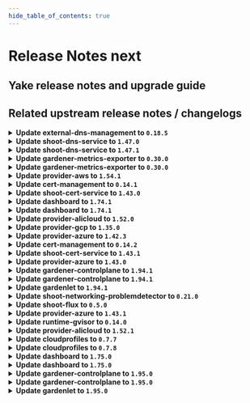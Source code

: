 ```yaml
---
hide_table_of_contents: true
---
```


# Release Notes next

## Yake release notes and upgrade guide

## Related upstream release notes / changelogs

<details>
<summary><b>Update external-dns-management to <code>0.18.5</code></b></summary>

# [gardener/external-dns-management]

## 🐛 Bug Fixes

- `[OPERATOR]` As AWS "us-gov" zones do not support alias target records, they are excluded from the list of canonical hosted zones used to decide if `ALIAS` records are created instead of `CNAME` records. by @MartinWeindel [#365]
- `[USER]` Keep stale entries of other providers of the same zone untouched if all providers but one have invalid credentials and last valid provider is removed. by @MartinWeindel [#364]
## 🏃 Others

- `[OPERATOR]` Update golang from `1.21.6` to `1.22.2` by @MartinWeindel [#366]

## Docker Images
- dns-controller-manager: `europe-docker.pkg.dev/gardener-project/releases/dns-controller-manager:v0.18.5`


</details>

<details>
<summary><b>Update shoot-dns-service to <code>1.47.0</code></b></summary>

# [gardener/external-dns-management]

## 🐛 Bug Fixes

- `[USER]` Keep stale entries of other providers of the same zone untouched if all providers but one have invalid credentials and last valid provider is removed. by @MartinWeindel [gardener/external-dns-management#364]
- `[OPERATOR]` As AWS "us-gov" zones do not support alias target records, they are excluded from the list of canonical hosted zones used to decide if `ALIAS` records are created instead of `CNAME` records. by @MartinWeindel [gardener/external-dns-management#365]
## 🏃 Others

- `[OPERATOR]` Update golang from `1.21.6` to `1.22.2` by @MartinWeindel [gardener/external-dns-management#366]
# [gardener/gardener-extension-shoot-dns-service]

## 🏃 Others

- `[OPERATOR]` Bumps github.com/gardener/gardener from 1.91.0 to 1.92.0. by @dependabot[bot] [#318]

## Docker Images
- gardener-extension-admission-shoot-dns-service: `europe-docker.pkg.dev/gardener-project/releases/gardener/extensions/admission-shoot-dns-service:v1.47.0`
- gardener-extension-shoot-dns-service: `europe-docker.pkg.dev/gardener-project/releases/gardener/extensions/shoot-dns-service:v1.47.0`


</details>

<details>
<summary><b>Update shoot-dns-service to <code>1.47.1</code></b></summary>

# [gardener/gardener-extension-shoot-dns-service]

## 🐛 Bug Fixes

- `[OPERATOR]` fix regression bug "secret name is not defined as named resource references at 'spec.resources'" introduced with #320 by `Martin Weindel <martin.weindel@sap.com>` [$490d837737a4f524b83b8997a18f31e860f23fc3]

## Docker Images
- gardener-extension-admission-shoot-dns-service: `europe-docker.pkg.dev/gardener-project/releases/gardener/extensions/admission-shoot-dns-service:v1.47.1`
- gardener-extension-shoot-dns-service: `europe-docker.pkg.dev/gardener-project/releases/gardener/extensions/shoot-dns-service:v1.47.1`


</details>

<details>
<summary><b>Update gardener-metrics-exporter to <code>0.30.0</code></b></summary>

# [gardener/gardener-metrics-exporter]

## 🏃 Others

- `[OPERATOR]` The costObject for workerless shoots is now determined correctly. by @vicwicker [#103]
- `[OPERATOR]` Add garden_version to the garden_shoot_info metric by @Kumm-Kai [#101]
- `[OPERATOR]` Rename `garden_version` label to `gardener_version` on `garden_shoot_info` metric. by @rickardsjp [#102]

## Docker Images
- metrics-exporter: `europe-docker.pkg.dev/gardener-project/releases/gardener/metrics-exporter:0.30.0`


</details>

<details>
<summary><b>Update gardener-metrics-exporter to <code>0.30.0</code></b></summary>

# [gardener/gardener-metrics-exporter]

## 🏃 Others

- `[OPERATOR]` The costObject for workerless shoots is now determined correctly. by @vicwicker [#103]
- `[OPERATOR]` Add garden_version to the garden_shoot_info metric by @Kumm-Kai [#101]
- `[OPERATOR]` Rename `garden_version` label to `gardener_version` on `garden_shoot_info` metric. by @rickardsjp [#102]

## Docker Images
- metrics-exporter: `europe-docker.pkg.dev/gardener-project/releases/gardener/metrics-exporter:0.30.0`


</details>

<details>
<summary><b>Update provider-aws to <code>1.54.1</code></b></summary>

# [gardener/gardener-extension-provider-aws]

## 🐛 Bug Fixes

- `[OPERATOR]` DNSRecord controller will not create ALIAS DNS records for AWS "us-gov" zones anymore. by @AndreasBurger [#930]
## 🏃 Others

- `[OPERATOR]` Bump github.com/gardener/external-dns-management from 0.18.4 to 0.18.5. by @AndreasBurger [#930]

## Docker Images
- gardener-extension-admission-aws: `europe-docker.pkg.dev/gardener-project/releases/gardener/extensions/admission-aws:v1.54.1`
- gardener-extension-provider-aws: `europe-docker.pkg.dev/gardener-project/releases/gardener/extensions/provider-aws:v1.54.1`


</details>

<details>
<summary><b>Update cert-management to <code>0.14.1</code></b></summary>

# [gardener/cert-management]

## 🏃 Others

- `[OPERATOR]` Fix cluster configuration for new source controllers `istio-gateways-dns` and `k8s-gateways-dns`. by @MartinWeindel [#175]

## Docker Images
- cert-management: `europe-docker.pkg.dev/gardener-project/releases/cert-controller-manager:v0.14.1`


</details>

<details>
<summary><b>Update shoot-cert-service to <code>1.43.0</code></b></summary>

# [gardener/gardener-extension-shoot-cert-service]

## 🏃 Others

- `[OPERATOR]` Bumps github.com/gardener/gardener from 1.91.0 to 1.92.0. by @dependabot[bot] [#249]
- `[OPERATOR]` Bumps golang from 1.22.1 to 1.22.2. by @dependabot[bot] [#247]
- `[OPERATOR]` Bumps github.com/gardener/gardener from 1.92.0 to 1.93.0. by @dependabot[bot] [#251]
- `[USER]` The defaults for the private key of new certificates have been changed from `RSA 2048bit` to `RSA 3072bit`. Existing certificates will make use of these new defaults when they are renewed. by @gardener-robot-ci-3 [#253]
# [gardener/cert-management]

## ✨ New Features

- `[USER]` The Istio resource `Gateway` can now be annotated with `cert.gardener.cloud/purpose=managed` to enable the automatic creation of `Certificate` resources for domain names extracted from hosts fields in this resource or related `VirtualServices` resources.  
  The `Gateway` and `HTTPRoute` resources from the Gateway API are supported in a similar way. by @MartinWeindel [gardener/cert-management#174]
## 🏃 Others

- `[OPERATOR]` Fix cluster configuration for new source controllers `istio-gateways-dns` and `k8s-gateways-dns`. by @MartinWeindel [gardener/cert-management#175]
- `[OPERATOR]` Support deployment specific default values for private key algorithm and size with the new command line options `--default-private-key-algorithm`, `--default-rsa-private-key-size`, `--default-ecdsa-private-key-size` by @MartinWeindel [gardener/cert-management#171]

## Docker Images
- gardener-extension-shoot-cert-service: `europe-docker.pkg.dev/gardener-project/releases/gardener/extensions/shoot-cert-service:v1.43.0`


</details>

<details>
<summary><b>Update dashboard to <code>1.74.1</code></b></summary>

# [gardener/dashboard]

## 🐛 Bug Fixes

- `[USER]` Ticket titles start with `[<projectName>/<shootName>]`, unless overridden by a Gardener administrator's configuration. by @petersutter [#1830]

## Docker Images
- dashboard: `europe-docker.pkg.dev/gardener-project/releases/gardener/dashboard:1.74.1`


</details>

<details>
<summary><b>Update dashboard to <code>1.74.1</code></b></summary>

# [gardener/dashboard]

## 🐛 Bug Fixes

- `[USER]` Ticket titles start with `[<projectName>/<shootName>]`, unless overridden by a Gardener administrator's configuration. by @petersutter [#1830]

## Docker Images
- dashboard: `europe-docker.pkg.dev/gardener-project/releases/gardener/dashboard:1.74.1`


</details>

<details>
<summary><b>Update provider-alicloud to <code>1.52.0</code></b></summary>

# [gardener/gardener-extension-provider-alicloud]

## ⚠️ Breaking Changes

- `[OPERATOR]` `provider-alicloud` no longer supports Shoots with Кubernetes version == 1.24. by @shafeeqes [#678]
## 🐛 Bug Fixes

- `[DEVELOPER]` `source-` prefix of `BackupEntry` name is being ignored when performing entry deletion by @Kostov6 [#698]
## 🏃 Others

- `[OPERATOR]` Update csi-plugin-alicloud to v1.30.1-242df8a-aliyun by @kevin-lacoo [#709]
- `[OPERATOR]` The code related to `machine-controller-manager` management has been cleaned up because `gardenlet` is responsible for it since `gardener/gardener@v1.83`. by @kevin-lacoo [#706]
- `[OPERATOR]` add os information as labels in machine class objects. by @tedteng [#703]
- `[DEVELOPER]` Add GetBucketInfo to OSS client interface. by @MartinWeindel [#694]
- `[DEPENDENCY]` The following golang dependencies have been upgraded :  
  - `gardener/gardener`: `v1.86.0`->`v1.91.1`  
  - k8s.io/* : v0.28.3 -> v0.29.3  
  - sigs.k8s.io/controller-runtime: v0.16.3-> v0.17.2 by @shafeeqes [#704]
# [gardener/terraformer]

## 🏃 Others

- `[OPERATOR]` Update go -> v1.21.5 by @kon-angelo [gardener/terraformer#146]
- `[OPERATOR]` Update alpine -> v1.29.0 by @kon-angelo [gardener/terraformer#146]

## Docker Images
- gardener-extension-admission-alicloud: `europe-docker.pkg.dev/gardener-project/releases/gardener/extensions/admission-alicloud:v1.52.0`
- gardener-extension-provider-alicloud: `europe-docker.pkg.dev/gardener-project/releases/gardener/extensions/provider-alicloud:v1.52.0`


</details>

<details>
<summary><b>Update provider-gcp to <code>1.35.0</code></b></summary>

# [gardener/gardener-extension-provider-gcp]

## ⚠️ Breaking Changes

- `[USER]` [csi-snapshotter] Enable prevent-volume-mode-conversion feature flag by default. Volume mode change can still be triggered with the respective annotations. You can read more in the [KEP](https://github.com/kubernetes/enhancements/tree/master/keps/sig-storage/3141-prevent-volume-mode-conversion) by @kon-angelo [#719]
- `[OPERATOR]` `provider-gcp` no longer supports Shoots with Кubernetes version == 1.24. by @shafeeqes [#677]
## 📰 Noteworthy

- `[USER]` Added support for the `EnableDynamicPortAllocation` flag and the related configuration of the related `MaxPortsPerVM` value on cloudNATs.  
  `IcmpIdleTimeoutSec`, `TcpEstablishedIdleTimeoutSec`, `TcpTimeWaitTimeoutSec`, `TcpTransitoryIdleTimeoutSec`, and `UdpIdleTimeoutSec` can now be configured on cloudNATs.  by @AndreasBurger [#706]
- `[USER]` `DisableGardenerServiceAccountCreation` feature gate has been promoted to beta and therefore is enabled by default. by @AndreasBurger [#711]
## ✨ New Features

- `[DEVELOPER]` Dependency update to `github.com/gardener/gardener@v1.90.4`. by @oliver-goetz [#714]
## 🐛 Bug Fixes

- `[DEVELOPER]` `source-` prefix of `BackupEntry` name is being ignored when performing entry deletion by @Kostov6 [#710]
## 🏃 Others

- `[OPERATOR]` [infrastructure] General stability flow reconciliation improvements. by @kon-angelo [#715]
- `[OPERATOR]` add os information as labels in machine class objects. by @tedteng [#689]
- `[OPERATOR]` NodeGroupAutoscalingOptions can now be specified per worker group via the worker through the field `worker.spec.pools.clusterAutoscaler` by @aaronfern [#733]
- `[USER]` An error text which better indicates the reason for the failure is displayed when a user tries to create a `SecretBinding` resource which references a `Secret` with a `serviceaccount.json` field in invalid json format. by @plkokanov [#723]
# [gardener/terraformer]

## 🏃 Others

- `[OPERATOR]` Update go -> v1.21.5 by @kon-angelo [gardener/terraformer#146]
- `[OPERATOR]` Update alpine -> v1.29.0 by @kon-angelo [gardener/terraformer#146]

## Docker Images
- gardener-extension-admission-gcp: `europe-docker.pkg.dev/gardener-project/releases/gardener/extensions/admission-gcp:v1.35.0`
- gardener-extension-provider-gcp: `europe-docker.pkg.dev/gardener-project/releases/gardener/extensions/provider-gcp:v1.35.0`


</details>

<details>
<summary><b>Update provider-azure to <code>1.42.3</code></b></summary>

# [gardener/gardener-extension-provider-azure]

## 🏃 Others

- `[OPERATOR]` Fix a bug where the terraform-provider-azure would not properly delete shoot resource groups. The infrastructure-controller will issue an additional delete operation for the shoot's resource group. by @kon-angelo [#842]
- `[OPERATOR]` The extension will now try to delete empty resource groups on infrastructure creation after an unsuccessful terraform-apply operation.   
  A resource group may not be ready for some time after a successful create call returns. The azurerm terraform-provider on resource group does not respect that and the GET call may result in a NotFound error creating a deadlock. The extension will try to workaround this by deleting empty resource groups under the condition that this is a Create operation. by @AndreasBurger [#844]

## Docker Images
- gardener-extension-admission-azure: `europe-docker.pkg.dev/gardener-project/releases/gardener/extensions/admission-azure:v1.42.3`
- gardener-extension-provider-azure: `europe-docker.pkg.dev/gardener-project/releases/gardener/extensions/provider-azure:v1.42.3`


</details>

<details>
<summary><b>Update cert-management to <code>0.14.2</code></b></summary>

# [gardener/cert-management]

## 🐛 Bug Fixes

- `[USER]` Fix regression for annotations on ingress resources: `dns.gardener.cloud/dnsnames` annotation must be ignored. by @MartinWeindel [#176]

## Docker Images
- cert-management: `europe-docker.pkg.dev/gardener-project/releases/cert-controller-manager:v0.14.2`


</details>

<details>
<summary><b>Update shoot-cert-service to <code>1.43.1</code></b></summary>

# [gardener/cert-management]

## 🐛 Bug Fixes

- `[USER]` Fix regression for annotations on ingress resources: `dns.gardener.cloud/dnsnames` annotation must be ignored. by @MartinWeindel [gardener/cert-management@1dafe3aaf6ac378167b28b96639676b0390ef550]

## Docker Images
- gardener-extension-shoot-cert-service: `europe-docker.pkg.dev/gardener-project/releases/gardener/extensions/shoot-cert-service:v1.43.1`


</details>

<details>
<summary><b>Update provider-azure to <code>1.43.0</code></b></summary>

# [gardener/gardener-extension-provider-azure]

## ⚠️ Breaking Changes

- `[USER]` [csi-snapshotter] Enable prevent-volume-mode-conversion feature flag by default. Volume mode change can still be triggered with the respective annotations. You can read more in the [KEP](https://github.com/kubernetes/enhancements/tree/master/keps/sig-storage/3141-prevent-volume-mode-conversion) by @hebelsan [#809]
- `[OPERATOR]` `provider-azure` no longer supports Shoots with Кubernetes version == 1.24. by @shafeeqes [#769]
## 🏃 Others

- `[OPERATOR]` Update clients for dns, storage, compute, and msi to use the new Azure SDK libraries by @AndreasBurger [#833]
- `[OPERATOR]` add os information as labels in machine class objects. by @tedteng [#816]
- `[OPERATOR]` Deployment of the Remedy Controller can now additionally be controlled using the `DisableRemedyController` feature gate. by @AndreasBurger [#806]
- `[OPERATOR]` The Azure instance to connect to can now be configured in the CloudProfile and BackupBucket/BackupEntry. by @AndreasBurger [#815]
- `[OPERATOR]` NodeGroupAutoscalingOptions can now be specified per worker group via the worker through the field `worker.spec.pools.clusterAutoscaler` by @aaronfern [#831]
- `[DEPENDENCY]` The following golang dependencies have been upgraded :  
  - `gardener/gardener`: `v1.87.0`->`v1.91.1`  
  - k8s.io/* : v0.28.3 -> v0.29.3  
  - sigs.k8s.io/controller-runtime: v0.16.3-> v0.17.2  
  - sigs.k8s.io/controller-tools v0.13.0-> v0.14.0  by @hebelsan [#814]
# [gardener/machine-controller-manager-provider-azure]

## 🏃 Others

- `[USER]` Bugfix:- During VM deletion, the cascade delete option is set only for the resources part of VM creation.  by @rishabh-11 [gardener/machine-controller-manager-provider-azure#143]

## Docker Images
- gardener-extension-admission-azure: `europe-docker.pkg.dev/gardener-project/releases/gardener/extensions/admission-azure:v1.43.0`
- gardener-extension-provider-azure: `europe-docker.pkg.dev/gardener-project/releases/gardener/extensions/provider-azure:v1.43.0`


</details>

<details>
<summary><b>Update gardener-controlplane to <code>1.94.1</code></b></summary>

# [gardener/gardener]

## 🐛 Bug Fixes

- `[OPERATOR]` Fix an issue in the etcd component which caused Shoot deletion to fail when the `VPAForETCD` feature gate was enabled by @voelzmo [#9703]

## Docker Images
- admission-controller: `europe-docker.pkg.dev/gardener-project/releases/gardener/admission-controller:v1.94.1`
- apiserver: `europe-docker.pkg.dev/gardener-project/releases/gardener/apiserver:v1.94.1`
- controller-manager: `europe-docker.pkg.dev/gardener-project/releases/gardener/controller-manager:v1.94.1`
- gardenlet: `europe-docker.pkg.dev/gardener-project/releases/gardener/gardenlet:v1.94.1`
- node-agent: `europe-docker.pkg.dev/gardener-project/releases/gardener/node-agent:v1.94.1`
- operator: `europe-docker.pkg.dev/gardener-project/releases/gardener/operator:v1.94.1`
- resource-manager: `europe-docker.pkg.dev/gardener-project/releases/gardener/resource-manager:v1.94.1`
- scheduler: `europe-docker.pkg.dev/gardener-project/releases/gardener/scheduler:v1.94.1`


</details>

<details>
<summary><b>Update gardener-controlplane to <code>1.94.1</code></b></summary>

# [gardener/gardener]

## 🐛 Bug Fixes

- `[OPERATOR]` Fix an issue in the etcd component which caused Shoot deletion to fail when the `VPAForETCD` feature gate was enabled by @voelzmo [#9703]

## Docker Images
- admission-controller: `europe-docker.pkg.dev/gardener-project/releases/gardener/admission-controller:v1.94.1`
- apiserver: `europe-docker.pkg.dev/gardener-project/releases/gardener/apiserver:v1.94.1`
- controller-manager: `europe-docker.pkg.dev/gardener-project/releases/gardener/controller-manager:v1.94.1`
- gardenlet: `europe-docker.pkg.dev/gardener-project/releases/gardener/gardenlet:v1.94.1`
- node-agent: `europe-docker.pkg.dev/gardener-project/releases/gardener/node-agent:v1.94.1`
- operator: `europe-docker.pkg.dev/gardener-project/releases/gardener/operator:v1.94.1`
- resource-manager: `europe-docker.pkg.dev/gardener-project/releases/gardener/resource-manager:v1.94.1`
- scheduler: `europe-docker.pkg.dev/gardener-project/releases/gardener/scheduler:v1.94.1`


</details>

<details>
<summary><b>Update gardenlet to <code>1.94.1</code></b></summary>

# [gardener/gardener]

## 🐛 Bug Fixes

- `[OPERATOR]` Fix an issue in the etcd component which caused Shoot deletion to fail when the `VPAForETCD` feature gate was enabled by @voelzmo [#9703]

## Docker Images
- admission-controller: `europe-docker.pkg.dev/gardener-project/releases/gardener/admission-controller:v1.94.1`
- apiserver: `europe-docker.pkg.dev/gardener-project/releases/gardener/apiserver:v1.94.1`
- controller-manager: `europe-docker.pkg.dev/gardener-project/releases/gardener/controller-manager:v1.94.1`
- gardenlet: `europe-docker.pkg.dev/gardener-project/releases/gardener/gardenlet:v1.94.1`
- node-agent: `europe-docker.pkg.dev/gardener-project/releases/gardener/node-agent:v1.94.1`
- operator: `europe-docker.pkg.dev/gardener-project/releases/gardener/operator:v1.94.1`
- resource-manager: `europe-docker.pkg.dev/gardener-project/releases/gardener/resource-manager:v1.94.1`
- scheduler: `europe-docker.pkg.dev/gardener-project/releases/gardener/scheduler:v1.94.1`


</details>
<details>
<summary><b>Update shoot-networking-problemdetector to <code>0.21.0</code></b></summary>

# [gardener/network-problem-detector]

## 🏃 Others

- `[OPERATOR]` Drop support for obsolete PodSecurityPolicy by @MartinWeindel [gardener/network-problem-detector#60]
- `[OPERATOR]` Bumps golang from 1.22.0 to 1.22.1. by @dependabot[bot] [gardener/network-problem-detector#59]
- `[OPERATOR]` Bumps golang from 1.21.5 to 1.21.6. by @dependabot[bot] [gardener/network-problem-detector#56]
- `[OPERATOR]` Bumps golang from 1.22.1 to 1.22.2. by @dependabot[bot] [gardener/network-problem-detector#61]
- `[OPERATOR]` Bumps golang from 1.21.6 to 1.22.0. by @dependabot[bot] [gardener/network-problem-detector#57]
- `[OPERATOR]` Drop CPU limit for agents by @MartinWeindel [gardener/network-problem-detector#63]
# [gardener/gardener-extension-shoot-networking-problemdetector]

## ⚠️ Breaking Changes

- `[OPERATOR]` `extension-shoot-networking-filter` no longer supports Shoots with Кubernetes version == 1.24. by @shafeeqes [#113]
## 🏃 Others

- `[OPERATOR]` Bumps github.com/gardener/gardener from 1.88.0 to 1.89.0. by @dependabot[bot] [#123]
- `[OPERATOR]` Drop CPU limit for controller by @gardener-robot-ci-3 [#140]
- `[OPERATOR]` Bumps github.com/gardener/gardener from 1.91.0 to 1.92.0. by @dependabot[bot] [#136]
- `[OPERATOR]` Bumps github.com/gardener/gardener from 1.89.0 to 1.90.0. by @dependabot[bot] [#126]
- `[OPERATOR]` Bumps github.com/gardener/gardener from 1.92.0 to 1.93.0. by @dependabot[bot] [#138]
- `[OPERATOR]` Bumps github.com/gardener/gardener from 1.87.2 to 1.88.0. by @dependabot[bot] [#122]
- `[OPERATOR]` Bump github.com/gardener/gardener from 1.86.0 to 1.87.0. by @dependabot[bot] [#117]
- `[OPERATOR]` Bumps github.com/gardener/gardener from 1.90.0 to 1.91.0. by @dependabot[bot] [#132]
- `[OPERATOR]` Bumps github.com/gardener/gardener from 1.93.0 to 1.94.0. by @dependabot[bot] [#139]

## Docker Images
- gardener-extension-shoot-networking-problemdetector: `europe-docker.pkg.dev/gardener-project/releases/gardener/extensions/shoot-networking-problemdetector:v0.21.0`


</details>

<details>
<summary><b>Update shoot-flux to <code>0.5.0</code></b></summary>

## ✨ New Features

* Allow setting controller image repository and tag independently by @j2L4e in https://github.com/stackitcloud/gardener-extension-shoot-flux/pull/66

## ℹ️ Other Changes
* 🤖 Update ghcr.io/stackitcloud/gardener-extension-shoot-flux Docker tag to v0.4.0 by @renovate in https://github.com/stackitcloud/gardener-extension-shoot-flux/pull/54
* 🤖 Update module github.com/onsi/ginkgo/v2 to v2.17.1 by @renovate in https://github.com/stackitcloud/gardener-extension-shoot-flux/pull/56
* 🤖 Update k8s and gardener packages (patch) by @renovate in https://github.com/stackitcloud/gardener-extension-shoot-flux/pull/58
* 🤖 Update module golang.org/x/tools to v0.21.0 by @renovate in https://github.com/stackitcloud/gardener-extension-shoot-flux/pull/57
* 🤖 Update module github.com/onsi/gomega to v1.33.1 by @renovate in https://github.com/stackitcloud/gardener-extension-shoot-flux/pull/60
* 🤖 Update module github.com/fluxcd/source-controller/api to v1.2.5 by @renovate in https://github.com/stackitcloud/gardener-extension-shoot-flux/pull/63
* 🤖 Update module k8s.io/utils to v0.0.0-20240502163921-fe8a2dddb1d0 by @renovate in https://github.com/stackitcloud/gardener-extension-shoot-flux/pull/65
* 🤖 Update module github.com/onsi/ginkgo/v2 to v2.17.3 by @renovate in https://github.com/stackitcloud/gardener-extension-shoot-flux/pull/64
* 🤖 Update k8s and gardener packages (patch) by @renovate in https://github.com/stackitcloud/gardener-extension-shoot-flux/pull/61

## New Contributors
* @j2L4e made their first contribution in https://github.com/stackitcloud/gardener-extension-shoot-flux/pull/66

**Full Changelog**: https://github.com/stackitcloud/gardener-extension-shoot-flux/compare/v0.4.0...v0.5.0

</details>

<details>
<summary><b>Update provider-azure to <code>1.43.1</code></b></summary>

# [gardener/gardener-extension-provider-azure]

## 🏃 Others

- `[OPERATOR]` Fix a bug causing nil pointer exceptions on the backupbucket reconciliation when no BackupBucket  providerConfig was provided. by @ialidzhikov [#856]

## Docker Images
- gardener-extension-admission-azure: `europe-docker.pkg.dev/gardener-project/releases/gardener/extensions/admission-azure:v1.43.1`
- gardener-extension-provider-azure: `europe-docker.pkg.dev/gardener-project/releases/gardener/extensions/provider-azure:v1.43.1`


</details>

<details>
<summary><b>Update runtime-gvisor to <code>0.14.0</code></b></summary>

# [gardener/gardener-extension-runtime-gvisor]

## ⚠️ Breaking Changes

- `[OPERATOR]` `runtime-gvisor` extension no longer supports Shoots with Кubernetes version == 1.24. by @shafeeqes [#110]
## 🏃 Others

- `[OPERATOR]` Fix CVE-2024-0727 by @marwinski [#124]

## Docker Images
- gardener-extension-runtime-gvisor-installation: `europe-docker.pkg.dev/gardener-project/releases/gardener/extensions/runtime-gvisor-installation:v0.14.0`
- gardener-extension-runtime-gvisor: `europe-docker.pkg.dev/gardener-project/releases/gardener/extensions/runtime-gvisor:v0.14.0`


</details>

<details>
<summary><b>Update provider-alicloud to <code>1.52.1</code></b></summary>

no release notes available

## Docker Images
- gardener-extension-admission-alicloud: `europe-docker.pkg.dev/gardener-project/releases/gardener/extensions/admission-alicloud:v1.52.1`
- gardener-extension-provider-alicloud: `europe-docker.pkg.dev/gardener-project/releases/gardener/extensions/provider-alicloud:v1.52.1`


</details>

<details>
<summary><b>Update cloudprofiles to <code>0.7.7</code></b></summary>

**Full Changelog**: https://github.com/gardener-community/cloudprofiles/compare/0.7.6...0.7.7

</details>

<details>
<summary><b>Update cloudprofiles to <code>0.7.8</code></b></summary>

**Full Changelog**: https://github.com/gardener-community/cloudprofiles/compare/0.7.7...0.7.8

</details>

<details>
<summary><b>Update dashboard to <code>1.75.0</code></b></summary>

# [gardener/dashboard]

## ✨ New Features

- `[USER]` The Dashboard now recognizes and displays automatic update notifications according to the configured `update strategy` for machine image vendors by @grolu [#1807]
- `[OPERATOR]` Promoting `experimentalUseWatchCacheForListShoots` to Stable  
  - The `experimentalUseWatchCacheForListShoots` feature flag in the gardener-dashboard Helm chart, which was introduced with #1637, has now been promoted to stable and removed. Previously, this feature was gated behind the `Values.global.dashboard.experimentalUseWatchCacheForListShoots` Helm chart value. With this release, the feature is now enabled by default, which is equivalent to setting `Values.global.dashboard.experimentalUseWatchCacheForListShoots: always` by @petersutter [#1822]
- `[OPERATOR]` The dashboard supports a previous session secret. It allows for a seamless rotation of the session secret by supporting both the current and previous secrets. When installed using the helm chart, provide `Values.global.dashboard.sessionSecretPrevious`. Set this value to the previous sessionSecret during secret rotation, and leave it empty otherwise. by @petersutter [#1856]
## 🐛 Bug Fixes

- `[USER]` Fixed: Addressed an issue where the Dashboard incorrectly reported no available update paths to a Kubernetes version when no immediate supported minor version updates were available by @grolu [#1848]
- `[USER]` During session secret rotation, an unexpected error with code 500 could occur, requiring manual deletion of session cookies to resolve. This situation is now properly handled, and the user will be redirected to the login page accordingly. by @holgerkoser [#1869]
## 🏃 Others

- `[USER]` The last error description of the `Terminal` resource is shown on timeout. by @petersutter [#1810]
- `[OPERATOR]` Terminal: `terminal-controller-manager` `v0.32.0` required in order to display the last error description of the `Terminal` resource. by @petersutter [#1810]
- `[OPERATOR]` The component name is changed from `dashboard` to `gardener-dashboard`. by @ialidzhikov [#1857]
- `[OPERATOR]` The Helm chart was adapted to mount Kubernetes secrets as read-only files instead of storing them as environment variables, in order to comply with DISA STIG V-242415. by @petersutter [#1842]
- `[OPERATOR]` `Values.global.dashboard.oidc.clientSecret` is now optional. The dashboard can now also use a public OIDC client. by @petersutter [#1835]
- `[DEVELOPER]` The `Lease` object is no longer included in the Helm chart. Instead, it is now created dynamically during runtime if it does not already exist by @petersutter [#1823]

## Docker Images
- gardener-dashboard: `europe-docker.pkg.dev/gardener-project/releases/gardener/dashboard:1.75.0`


</details>

<details>
<summary><b>Update dashboard to <code>1.75.0</code></b></summary>

# [gardener/dashboard]

## ✨ New Features

- `[USER]` The Dashboard now recognizes and displays automatic update notifications according to the configured `update strategy` for machine image vendors by @grolu [#1807]
- `[OPERATOR]` Promoting `experimentalUseWatchCacheForListShoots` to Stable  
  - The `experimentalUseWatchCacheForListShoots` feature flag in the gardener-dashboard Helm chart, which was introduced with #1637, has now been promoted to stable and removed. Previously, this feature was gated behind the `Values.global.dashboard.experimentalUseWatchCacheForListShoots` Helm chart value. With this release, the feature is now enabled by default, which is equivalent to setting `Values.global.dashboard.experimentalUseWatchCacheForListShoots: always` by @petersutter [#1822]
- `[OPERATOR]` The dashboard supports a previous session secret. It allows for a seamless rotation of the session secret by supporting both the current and previous secrets. When installed using the helm chart, provide `Values.global.dashboard.sessionSecretPrevious`. Set this value to the previous sessionSecret during secret rotation, and leave it empty otherwise. by @petersutter [#1856]
## 🐛 Bug Fixes

- `[USER]` Fixed: Addressed an issue where the Dashboard incorrectly reported no available update paths to a Kubernetes version when no immediate supported minor version updates were available by @grolu [#1848]
- `[USER]` During session secret rotation, an unexpected error with code 500 could occur, requiring manual deletion of session cookies to resolve. This situation is now properly handled, and the user will be redirected to the login page accordingly. by @holgerkoser [#1869]
## 🏃 Others

- `[USER]` The last error description of the `Terminal` resource is shown on timeout. by @petersutter [#1810]
- `[OPERATOR]` Terminal: `terminal-controller-manager` `v0.32.0` required in order to display the last error description of the `Terminal` resource. by @petersutter [#1810]
- `[OPERATOR]` The component name is changed from `dashboard` to `gardener-dashboard`. by @ialidzhikov [#1857]
- `[OPERATOR]` The Helm chart was adapted to mount Kubernetes secrets as read-only files instead of storing them as environment variables, in order to comply with DISA STIG V-242415. by @petersutter [#1842]
- `[OPERATOR]` `Values.global.dashboard.oidc.clientSecret` is now optional. The dashboard can now also use a public OIDC client. by @petersutter [#1835]
- `[DEVELOPER]` The `Lease` object is no longer included in the Helm chart. Instead, it is now created dynamically during runtime if it does not already exist by @petersutter [#1823]

## Docker Images
- gardener-dashboard: `europe-docker.pkg.dev/gardener-project/releases/gardener/dashboard:1.75.0`


</details>

<details>
<summary><b>Update gardener-controlplane to <code>1.95.0</code></b></summary>

# [gardener/gardener]

## ⚠️ Breaking Changes

- `[OPERATOR]` The `.monitoring.shoot.remoteWrite.queueConfig` field is no longer available in the `gardenlet` component configuration. If needed, you have to register a webhook for the `monitoring.coreos.com/v1.Prometheus` object named `shoot` in the shoot namespaces. The webhook can inject the needed configuration in `.spec.remoteWrite[0].queueConfig`. by @rfranzke [#9695]
## 📰 Noteworthy

- `[DEVELOPER]` The `extensions.gardener.cloud/v1alpha1.Worker` resource now has a new `.spec.pools[].userDataSecretRef` field which references a `Secret` containing the actual user data. the `.spec.pools[].userData` field is deprecated and will be removed in a future version. `Worker` extensions should fetch the user data from the secret and can use the `extensions/pkg/controller/worker.FetchUserData` helper function for it. by @rfranzke [#9722]
- `[DEVELOPER]` The legacy method for extensions to provide observability configuration for shoot clusters (via `ConfigMap`s labelled with `extensions.gardener.cloud/configuration=monitoring`) is deprecated and will be removed in a future release. Please refer to [this document](https://github.com/gardener/gardener/blob/master/docs/extensions/logging-and-monitoring.md#extensions-monitoring-integration) to get information about the new, recommended way, and start migrating to it. by @rfranzke [#9695]
## ✨ New Features

- `[OPERATOR]` Gardener can now support clusters with Kubernetes version 1.30. To allow creation/update of 1.30 clusters you will have to update the version of your provider extension(s) to a version that supports 1.30 as well. Please consult the respective releases and notes in the provider extension's repository. by @shafeeqes [#9689]
- `[OPERATOR]` A new feature gate named `VPAAndHPAForAPIServer` is introduced to gardenlet. When enabled, the Shoot Kubernetes API Server is scaled simultaneously by VPA and HPA on the same metric (CPU and memory usage). The new feature aims to replace the existing HVPA autoscaling mechanism for the Shoot Kubernetes API server. by @ialidzhikov [#9678]
- `[USER]` It is now possible to configure `Project`s with the "four-👀 approval concept for deletion" concept. For now, this can only be applied to `Shoot`s. If configured, the user confirming a `Shoot` deletion (via the `confirmation.gardener.cloud/deletion` annotation) must not be the same user who is sending the DELETE request. This can help preventing accidental/unintentional `Shoot` deletion. Find all information about the feature in [this document](https://github.com/gardener/gardener/tree/master/docs/usage/projects.md#four-eyes-principle-for-resource-deletion). by @rfranzke [#9680]
- `[DEVELOPER]` Gardener can now support clusters with Kubernetes version 1.30. Extension developers have to prepare individual extensions as well to work with 1.30. by @shafeeqes [#9689]
## 🐛 Bug Fixes

- `[OPERATOR]` A bug has been fixed which caused regeneration of `managedresource-shoot-core-system-*` `Secret`s on each `Shoot` reconciliation. by @rfranzke [#9718]
- `[USER]` A bug has has been fixed which caused unneeded `gardener-node-agent` reconciliations after each `Shoot` reconciliation even if the underlying `OperatingSystemConfig` did not contain relevant changes. by @rfranzke [#9723]
## 🏃 Others

- `[OPERATOR]` e2e-kind tests can now run successfully in an IPv4-only environment by @ScheererJ [#9693]
- `[OPERATOR]` Validation of DNSRecords: allow domain names starting with an underscore "_" by @MartinWeindel [#9714]
- `[OPERATOR]` The istio ingress gateway access log now includes the connections initiated via apiserver-proxy, i.e. cluster-internal communication via kubernetes.default.svc.cluster.local. by @ScheererJ [#9686]
- `[OPERATOR]` Replaced HVPA for the `vali` StatefulSet with VPA. Additionally, the `curator` `kube-rbac-proxy` and `telegraf` containers of the `vali` StatefulSet now specify CPU resource requests of `5m` each. by @plkokanov [#9611]
- `[OPERATOR]` Updated `MCM` metrics list used to configure prometheus by @rishabh-11 [#9684]
- `[OPERATOR]` The `kube-controller-manager` component is now scaled by VPA, instead of HVPA. by @andrerun [#9698]
- `[OPERATOR]` Modified the CPU and memory resource requests for the `plutono` container to `5m` and `45Mi`, respectively. Additionally, reduced the `vali` container CPU resource requests to `20m`. by @plkokanov [#9754]

## Docker Images
- admission-controller: `europe-docker.pkg.dev/gardener-project/releases/gardener/admission-controller:v1.95.0`
- apiserver: `europe-docker.pkg.dev/gardener-project/releases/gardener/apiserver:v1.95.0`
- controller-manager: `europe-docker.pkg.dev/gardener-project/releases/gardener/controller-manager:v1.95.0`
- gardenlet: `europe-docker.pkg.dev/gardener-project/releases/gardener/gardenlet:v1.95.0`
- node-agent: `europe-docker.pkg.dev/gardener-project/releases/gardener/node-agent:v1.95.0`
- operator: `europe-docker.pkg.dev/gardener-project/releases/gardener/operator:v1.95.0`
- resource-manager: `europe-docker.pkg.dev/gardener-project/releases/gardener/resource-manager:v1.95.0`
- scheduler: `europe-docker.pkg.dev/gardener-project/releases/gardener/scheduler:v1.95.0`


</details>

<details>
<summary><b>Update gardener-controlplane to <code>1.95.0</code></b></summary>

# [gardener/gardener]

## ⚠️ Breaking Changes

- `[OPERATOR]` The `.monitoring.shoot.remoteWrite.queueConfig` field is no longer available in the `gardenlet` component configuration. If needed, you have to register a webhook for the `monitoring.coreos.com/v1.Prometheus` object named `shoot` in the shoot namespaces. The webhook can inject the needed configuration in `.spec.remoteWrite[0].queueConfig`. by @rfranzke [#9695]
## 📰 Noteworthy

- `[DEVELOPER]` The `extensions.gardener.cloud/v1alpha1.Worker` resource now has a new `.spec.pools[].userDataSecretRef` field which references a `Secret` containing the actual user data. the `.spec.pools[].userData` field is deprecated and will be removed in a future version. `Worker` extensions should fetch the user data from the secret and can use the `extensions/pkg/controller/worker.FetchUserData` helper function for it. by @rfranzke [#9722]
- `[DEVELOPER]` The legacy method for extensions to provide observability configuration for shoot clusters (via `ConfigMap`s labelled with `extensions.gardener.cloud/configuration=monitoring`) is deprecated and will be removed in a future release. Please refer to [this document](https://github.com/gardener/gardener/blob/master/docs/extensions/logging-and-monitoring.md#extensions-monitoring-integration) to get information about the new, recommended way, and start migrating to it. by @rfranzke [#9695]
## ✨ New Features

- `[OPERATOR]` Gardener can now support clusters with Kubernetes version 1.30. To allow creation/update of 1.30 clusters you will have to update the version of your provider extension(s) to a version that supports 1.30 as well. Please consult the respective releases and notes in the provider extension's repository. by @shafeeqes [#9689]
- `[OPERATOR]` A new feature gate named `VPAAndHPAForAPIServer` is introduced to gardenlet. When enabled, the Shoot Kubernetes API Server is scaled simultaneously by VPA and HPA on the same metric (CPU and memory usage). The new feature aims to replace the existing HVPA autoscaling mechanism for the Shoot Kubernetes API server. by @ialidzhikov [#9678]
- `[USER]` It is now possible to configure `Project`s with the "four-👀 approval concept for deletion" concept. For now, this can only be applied to `Shoot`s. If configured, the user confirming a `Shoot` deletion (via the `confirmation.gardener.cloud/deletion` annotation) must not be the same user who is sending the DELETE request. This can help preventing accidental/unintentional `Shoot` deletion. Find all information about the feature in [this document](https://github.com/gardener/gardener/tree/master/docs/usage/projects.md#four-eyes-principle-for-resource-deletion). by @rfranzke [#9680]
- `[DEVELOPER]` Gardener can now support clusters with Kubernetes version 1.30. Extension developers have to prepare individual extensions as well to work with 1.30. by @shafeeqes [#9689]
## 🐛 Bug Fixes

- `[OPERATOR]` A bug has been fixed which caused regeneration of `managedresource-shoot-core-system-*` `Secret`s on each `Shoot` reconciliation. by @rfranzke [#9718]
- `[USER]` A bug has has been fixed which caused unneeded `gardener-node-agent` reconciliations after each `Shoot` reconciliation even if the underlying `OperatingSystemConfig` did not contain relevant changes. by @rfranzke [#9723]
## 🏃 Others

- `[OPERATOR]` e2e-kind tests can now run successfully in an IPv4-only environment by @ScheererJ [#9693]
- `[OPERATOR]` Validation of DNSRecords: allow domain names starting with an underscore "_" by @MartinWeindel [#9714]
- `[OPERATOR]` The istio ingress gateway access log now includes the connections initiated via apiserver-proxy, i.e. cluster-internal communication via kubernetes.default.svc.cluster.local. by @ScheererJ [#9686]
- `[OPERATOR]` Replaced HVPA for the `vali` StatefulSet with VPA. Additionally, the `curator` `kube-rbac-proxy` and `telegraf` containers of the `vali` StatefulSet now specify CPU resource requests of `5m` each. by @plkokanov [#9611]
- `[OPERATOR]` Updated `MCM` metrics list used to configure prometheus by @rishabh-11 [#9684]
- `[OPERATOR]` The `kube-controller-manager` component is now scaled by VPA, instead of HVPA. by @andrerun [#9698]
- `[OPERATOR]` Modified the CPU and memory resource requests for the `plutono` container to `5m` and `45Mi`, respectively. Additionally, reduced the `vali` container CPU resource requests to `20m`. by @plkokanov [#9754]

## Docker Images
- admission-controller: `europe-docker.pkg.dev/gardener-project/releases/gardener/admission-controller:v1.95.0`
- apiserver: `europe-docker.pkg.dev/gardener-project/releases/gardener/apiserver:v1.95.0`
- controller-manager: `europe-docker.pkg.dev/gardener-project/releases/gardener/controller-manager:v1.95.0`
- gardenlet: `europe-docker.pkg.dev/gardener-project/releases/gardener/gardenlet:v1.95.0`
- node-agent: `europe-docker.pkg.dev/gardener-project/releases/gardener/node-agent:v1.95.0`
- operator: `europe-docker.pkg.dev/gardener-project/releases/gardener/operator:v1.95.0`
- resource-manager: `europe-docker.pkg.dev/gardener-project/releases/gardener/resource-manager:v1.95.0`
- scheduler: `europe-docker.pkg.dev/gardener-project/releases/gardener/scheduler:v1.95.0`


</details>

<details>
<summary><b>Update gardenlet to <code>1.95.0</code></b></summary>

# [gardener/gardener]

## ⚠️ Breaking Changes

- `[OPERATOR]` The `.monitoring.shoot.remoteWrite.queueConfig` field is no longer available in the `gardenlet` component configuration. If needed, you have to register a webhook for the `monitoring.coreos.com/v1.Prometheus` object named `shoot` in the shoot namespaces. The webhook can inject the needed configuration in `.spec.remoteWrite[0].queueConfig`. by @rfranzke [#9695]
## 📰 Noteworthy

- `[DEVELOPER]` The `extensions.gardener.cloud/v1alpha1.Worker` resource now has a new `.spec.pools[].userDataSecretRef` field which references a `Secret` containing the actual user data. the `.spec.pools[].userData` field is deprecated and will be removed in a future version. `Worker` extensions should fetch the user data from the secret and can use the `extensions/pkg/controller/worker.FetchUserData` helper function for it. by @rfranzke [#9722]
- `[DEVELOPER]` The legacy method for extensions to provide observability configuration for shoot clusters (via `ConfigMap`s labelled with `extensions.gardener.cloud/configuration=monitoring`) is deprecated and will be removed in a future release. Please refer to [this document](https://github.com/gardener/gardener/blob/master/docs/extensions/logging-and-monitoring.md#extensions-monitoring-integration) to get information about the new, recommended way, and start migrating to it. by @rfranzke [#9695]
## ✨ New Features

- `[OPERATOR]` Gardener can now support clusters with Kubernetes version 1.30. To allow creation/update of 1.30 clusters you will have to update the version of your provider extension(s) to a version that supports 1.30 as well. Please consult the respective releases and notes in the provider extension's repository. by @shafeeqes [#9689]
- `[OPERATOR]` A new feature gate named `VPAAndHPAForAPIServer` is introduced to gardenlet. When enabled, the Shoot Kubernetes API Server is scaled simultaneously by VPA and HPA on the same metric (CPU and memory usage). The new feature aims to replace the existing HVPA autoscaling mechanism for the Shoot Kubernetes API server. by @ialidzhikov [#9678]
- `[USER]` It is now possible to configure `Project`s with the "four-👀 approval concept for deletion" concept. For now, this can only be applied to `Shoot`s. If configured, the user confirming a `Shoot` deletion (via the `confirmation.gardener.cloud/deletion` annotation) must not be the same user who is sending the DELETE request. This can help preventing accidental/unintentional `Shoot` deletion. Find all information about the feature in [this document](https://github.com/gardener/gardener/tree/master/docs/usage/projects.md#four-eyes-principle-for-resource-deletion). by @rfranzke [#9680]
- `[DEVELOPER]` Gardener can now support clusters with Kubernetes version 1.30. Extension developers have to prepare individual extensions as well to work with 1.30. by @shafeeqes [#9689]
## 🐛 Bug Fixes

- `[OPERATOR]` A bug has been fixed which caused regeneration of `managedresource-shoot-core-system-*` `Secret`s on each `Shoot` reconciliation. by @rfranzke [#9718]
- `[USER]` A bug has has been fixed which caused unneeded `gardener-node-agent` reconciliations after each `Shoot` reconciliation even if the underlying `OperatingSystemConfig` did not contain relevant changes. by @rfranzke [#9723]
## 🏃 Others

- `[OPERATOR]` e2e-kind tests can now run successfully in an IPv4-only environment by @ScheererJ [#9693]
- `[OPERATOR]` Validation of DNSRecords: allow domain names starting with an underscore "_" by @MartinWeindel [#9714]
- `[OPERATOR]` The istio ingress gateway access log now includes the connections initiated via apiserver-proxy, i.e. cluster-internal communication via kubernetes.default.svc.cluster.local. by @ScheererJ [#9686]
- `[OPERATOR]` Replaced HVPA for the `vali` StatefulSet with VPA. Additionally, the `curator` `kube-rbac-proxy` and `telegraf` containers of the `vali` StatefulSet now specify CPU resource requests of `5m` each. by @plkokanov [#9611]
- `[OPERATOR]` Updated `MCM` metrics list used to configure prometheus by @rishabh-11 [#9684]
- `[OPERATOR]` The `kube-controller-manager` component is now scaled by VPA, instead of HVPA. by @andrerun [#9698]
- `[OPERATOR]` Modified the CPU and memory resource requests for the `plutono` container to `5m` and `45Mi`, respectively. Additionally, reduced the `vali` container CPU resource requests to `20m`. by @plkokanov [#9754]

## Docker Images
- admission-controller: `europe-docker.pkg.dev/gardener-project/releases/gardener/admission-controller:v1.95.0`
- apiserver: `europe-docker.pkg.dev/gardener-project/releases/gardener/apiserver:v1.95.0`
- controller-manager: `europe-docker.pkg.dev/gardener-project/releases/gardener/controller-manager:v1.95.0`
- gardenlet: `europe-docker.pkg.dev/gardener-project/releases/gardener/gardenlet:v1.95.0`
- node-agent: `europe-docker.pkg.dev/gardener-project/releases/gardener/node-agent:v1.95.0`
- operator: `europe-docker.pkg.dev/gardener-project/releases/gardener/operator:v1.95.0`
- resource-manager: `europe-docker.pkg.dev/gardener-project/releases/gardener/resource-manager:v1.95.0`
- scheduler: `europe-docker.pkg.dev/gardener-project/releases/gardener/scheduler:v1.95.0`


</details>
